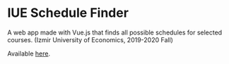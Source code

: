 # IUE Schedule Finder

A web app made with Vue.js that finds all possible schedules for selected courses. (Izmir University of Economics, 2019-2020 Fall)

Available [here](https://mehmetmalli.com.tr/schedule).
